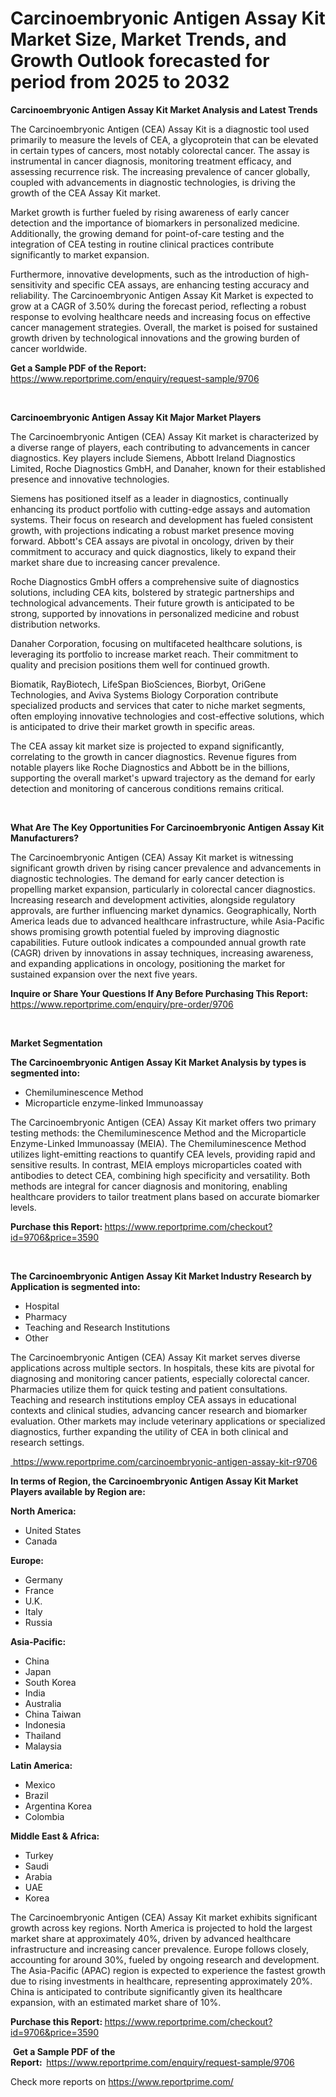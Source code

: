 <p><h1>Carcinoembryonic Antigen Assay Kit Market Size, Market Trends, and Growth Outlook forecasted for period from 2025 to 2032</h1></p><p><strong>Carcinoembryonic Antigen Assay Kit Market Analysis and Latest Trends</strong></p>
<p><p>The Carcinoembryonic Antigen (CEA) Assay Kit is a diagnostic tool used primarily to measure the levels of CEA, a glycoprotein that can be elevated in certain types of cancers, most notably colorectal cancer. The assay is instrumental in cancer diagnosis, monitoring treatment efficacy, and assessing recurrence risk. The increasing prevalence of cancer globally, coupled with advancements in diagnostic technologies, is driving the growth of the CEA Assay Kit market.</p><p>Market growth is further fueled by rising awareness of early cancer detection and the importance of biomarkers in personalized medicine. Additionally, the growing demand for point-of-care testing and the integration of CEA testing in routine clinical practices contribute significantly to market expansion. </p><p>Furthermore, innovative developments, such as the introduction of high-sensitivity and specific CEA assays, are enhancing testing accuracy and reliability. The Carcinoembryonic Antigen Assay Kit Market is expected to grow at a CAGR of 3.50% during the forecast period, reflecting a robust response to evolving healthcare needs and increasing focus on effective cancer management strategies. Overall, the market is poised for sustained growth driven by technological innovations and the growing burden of cancer worldwide.</p></p>
<p><strong>Get a Sample PDF of the Report:&nbsp;</strong> <a href="https://www.reportprime.com/enquiry/request-sample/9706?utm_campaign=2280&utm_medium=2&utm_source=Github&utm_content=ia&utm_term=20032025&utm_id=carcinoembryonic-antigen-assay-kit">https://www.reportprime.com/enquiry/request-sample/9706</a></p>
<p>&nbsp;</p>
<p><strong>Carcinoembryonic Antigen Assay Kit Major Market Players</strong></p>
<p><p>The Carcinoembryonic Antigen (CEA) Assay Kit market is characterized by a diverse range of players, each contributing to advancements in cancer diagnostics. Key players include Siemens, Abbott Ireland Diagnostics Limited, Roche Diagnostics GmbH, and Danaher, known for their established presence and innovative technologies.</p><p>Siemens has positioned itself as a leader in diagnostics, continually enhancing its product portfolio with cutting-edge assays and automation systems. Their focus on research and development has fueled consistent growth, with projections indicating a robust market presence moving forward. Abbott's CEA assays are pivotal in oncology, driven by their commitment to accuracy and quick diagnostics, likely to expand their market share due to increasing cancer prevalence.</p><p>Roche Diagnostics GmbH offers a comprehensive suite of diagnostics solutions, including CEA kits, bolstered by strategic partnerships and technological advancements. Their future growth is anticipated to be strong, supported by innovations in personalized medicine and robust distribution networks.</p><p>Danaher Corporation, focusing on multifaceted healthcare solutions, is leveraging its portfolio to increase market reach. Their commitment to quality and precision positions them well for continued growth.</p><p>Biomatik, RayBiotech, LifeSpan BioSciences, Biorbyt, OriGene Technologies, and Aviva Systems Biology Corporation contribute specialized products and services that cater to niche market segments, often employing innovative technologies and cost-effective solutions, which is anticipated to drive their market growth in specific areas.</p><p>The CEA assay kit market size is projected to expand significantly, correlating to the growth in cancer diagnostics. Revenue figures from notable players like Roche Diagnostics and Abbott be in the billions, supporting the overall market's upward trajectory as the demand for early detection and monitoring of cancerous conditions remains critical.</p></p>
<p>&nbsp;</p>
<p><strong>What Are The Key Opportunities For Carcinoembryonic Antigen Assay Kit Manufacturers?</strong></p>
<p><p>The Carcinoembryonic Antigen (CEA) Assay Kit market is witnessing significant growth driven by rising cancer prevalence and advancements in diagnostic technologies. The demand for early cancer detection is propelling market expansion, particularly in colorectal cancer diagnostics. Increasing research and development activities, alongside regulatory approvals, are further influencing market dynamics. Geographically, North America leads due to advanced healthcare infrastructure, while Asia-Pacific shows promising growth potential fueled by improving diagnostic capabilities. Future outlook indicates a compounded annual growth rate (CAGR) driven by innovations in assay techniques, increasing awareness, and expanding applications in oncology, positioning the market for sustained expansion over the next five years.</p></p>
<p><strong>Inquire or Share Your Questions If Any Before Purchasing This Report:</strong> <a href="https://www.reportprime.com/enquiry/pre-order/9706?utm_campaign=2280&utm_medium=2&utm_source=Github&utm_content=ia&utm_term=20032025&utm_id=carcinoembryonic-antigen-assay-kit">https://www.reportprime.com/enquiry/pre-order/9706</a></p>
<p>&nbsp;</p>
<p><strong>Market Segmentation</strong></p>
<p><strong>The Carcinoembryonic Antigen Assay Kit Market Analysis by types is segmented into:</strong></p>
<p><ul><li>Chemiluminescence Method</li><li>Microparticle enzyme-linked Immunoassay</li></ul></p>
<p><p>The Carcinoembryonic Antigen (CEA) Assay Kit market offers two primary testing methods: the Chemiluminescence Method and the Microparticle Enzyme-Linked Immunoassay (MEIA). The Chemiluminescence Method utilizes light-emitting reactions to quantify CEA levels, providing rapid and sensitive results. In contrast, MEIA employs microparticles coated with antibodies to detect CEA, combining high specificity and versatility. Both methods are integral for cancer diagnosis and monitoring, enabling healthcare providers to tailor treatment plans based on accurate biomarker levels.</p></p>
<p><strong>Purchase this Report:&nbsp;</strong><a href="https://www.reportprime.com/checkout?id=9706&price=3590&utm_campaign=2280&utm_medium=2&utm_source=Github&utm_content=ia&utm_term=20032025&utm_id=carcinoembryonic-antigen-assay-kit">https://www.reportprime.com/checkout?id=9706&price=3590</a></p>
<p>&nbsp;</p>
<p><strong>The Carcinoembryonic Antigen Assay Kit Market Industry Research by Application is segmented into:</strong></p>
<p><ul><li>Hospital</li><li>Pharmacy</li><li>Teaching and Research Institutions</li><li>Other</li></ul></p>
<p><p>The Carcinoembryonic Antigen (CEA) Assay Kit market serves diverse applications across multiple sectors. In hospitals, these kits are pivotal for diagnosing and monitoring cancer patients, especially colorectal cancer. Pharmacies utilize them for quick testing and patient consultations. Teaching and research institutions employ CEA assays in educational contexts and clinical studies, advancing cancer research and biomarker evaluation. Other markets may include veterinary applications or specialized diagnostics, further expanding the utility of CEA in both clinical and research settings.</p></p>
<p><a href="https://www.reportprime.com/carcinoembryonic-antigen-assay-kit-r9706?utm_campaign=2280&utm_medium=2&utm_source=Github&utm_content=ia&utm_term=20032025&utm_id=carcinoembryonic-antigen-assay-kit">&nbsp;https://www.reportprime.com/carcinoembryonic-antigen-assay-kit-r9706</a></p>
<p><strong>In terms of Region, the Carcinoembryonic Antigen Assay Kit Market Players available by Region are:</strong></p>
<p>
    <p> <strong> North America: </strong>
        <ul>
            <li>United States</li>
            <li>Canada</li>
        </ul>
        </p> 
    <p> <strong> Europe: </strong>
        <ul>
            <li>Germany</li>
            <li>France</li>
            <li>U.K.</li>
            <li>Italy</li>
            <li>Russia</li>
        </ul>
        </p> 
    <p> <strong> Asia-Pacific: </strong>
        <ul>
            <li>China</li>
            <li>Japan</li>
            <li>South Korea</li>
            <li>India</li>
            <li>Australia</li>
            <li>China Taiwan</li>
            <li>Indonesia</li>
            <li>Thailand</li>
            <li>Malaysia</li>
        </ul>
        </p> 
    <p> <strong> Latin America: </strong>
        <ul>
            <li>Mexico</li>
            <li>Brazil</li>
            <li>Argentina Korea</li>
            <li>Colombia</li>
        </ul>
        </p> 
    <p> <strong> Middle East & Africa: </strong>
        <ul>
            <li>Turkey</li>
            <li>Saudi</li>
            <li>Arabia</li>
            <li>UAE</li>
            <li>Korea</li>
        </ul>
    </p>
    </p>
<p><p>The Carcinoembryonic Antigen (CEA) Assay Kit market exhibits significant growth across key regions. North America is projected to hold the largest market share at approximately 40%, driven by advanced healthcare infrastructure and increasing cancer prevalence. Europe follows closely, accounting for around 30%, fueled by ongoing research and development. The Asia-Pacific (APAC) region is expected to experience the fastest growth due to rising investments in healthcare, representing approximately 20%. China is anticipated to contribute significantly given its healthcare expansion, with an estimated market share of 10%.</p></p>
<p><strong>Purchase this Report: </strong><a href="https://www.reportprime.com/checkout?id=9706&price=3590&utm_campaign=2280&utm_medium=2&utm_source=Github&utm_content=ia&utm_term=20032025&utm_id=carcinoembryonic-antigen-assay-kit">https://www.reportprime.com/checkout?id=9706&price=3590</a></p>
<p>&nbsp;<strong>Get a Sample PDF of the Report:&nbsp;&nbsp;</strong><a href="https://www.reportprime.com/enquiry/request-sample/9706?utm_campaign=2280&utm_medium=2&utm_source=Github&utm_content=ia&utm_term=20032025&utm_id=carcinoembryonic-antigen-assay-kit">https://www.reportprime.com/enquiry/request-sample/9706</a></p>
<p><strong></strong></p>
<p>Check more reports on <a href="https://www.reportprime.com/?utm_campaign=2280&utm_medium=2&utm_source=Github&utm_content=ia&utm_term=20032025&utm_id=carcinoembryonic-antigen-assay-kit">https://www.reportprime.com/</a></p>